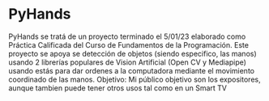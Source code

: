 # PyHands
PyHands se tratá de un proyecto terminado el 5/01/23 elaborado como Práctica Calificada del Curso de Fundamentos de la Programación.
Este proyecto se apoya se detección de objetos (siendo especifico, las manos) usando 2 librerías populares de Vision Artificial (Open CV y Mediapipe) usando estás para
dar ordenes a la computadora mediante el movimiento coordinado de las manos.
Objetivo:
Mi público objetivo son los expositores, aunque tambien puede tener otros usos tal como en un Smart TV
